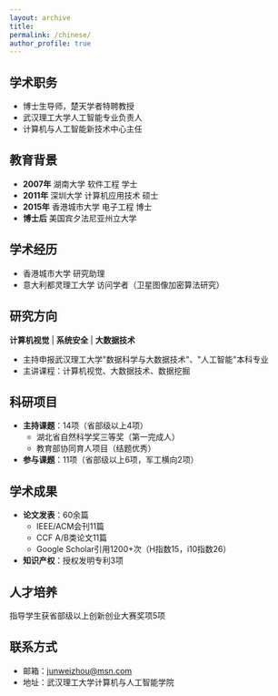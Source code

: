```yaml
---
layout: archive
title: 
permalink: /chinese/
author_profile: true
---
```


## 学术职务
- 博士生导师，楚天学者特聘教授
- 武汉理工大学人工智能专业负责人
- 计算机与人工智能新技术中心主任

## 教育背景
- **2007年** 湖南大学 软件工程 学士  
- **2011年** 深圳大学 计算机应用技术 硕士  
- **2015年** 香港城市大学 电子工程 博士  
- **博士后** 美国宾夕法尼亚州立大学  

## 学术经历
- 香港城市大学 研究助理
- 意大利都灵理工大学 访问学者（卫星图像加密算法研究）

## 研究方向
**计算机视觉** | **系统安全** | **大数据技术**  
- 主持申报武汉理工大学"数据科学与大数据技术"、"人工智能"本科专业
- 主讲课程：计算机视觉、大数据技术、数据挖掘

## 科研项目
- **主持课题**：14项（省部级以上4项）
  - 湖北省自然科学奖三等奖（第一完成人）
  - 教育部协同育人项目（结题优秀）
- **参与课题**：11项（省部级以上6项，军工横向2项）

## 学术成果
- **论文发表**：60余篇
  - IEEE/ACM会刊11篇
  - CCF A/B类论文11篇
  - Google Scholar引用1200+次（H指数15，i10指数26）
- **知识产权**：授权发明专利3项

## 人才培养
指导学生获省部级以上创新创业大赛奖项5项

## 联系方式
- 邮箱：junweizhou@msn.com
- 地址：武汉理工大学计算机与人工智能学院



<!-- 我目前的研究兴趣是推荐系统、公平性和时间序列。

我目前是[香港科技大学](https://hkust.edu.hk/)计算机科学与工程专业的博士生，于 2023 年秋季入学，师从[Raymond Wong 教授](https://www.cse.ust.hk/~raywong/)。

我在[北京邮电大学(BUPT)](http://www.bupt.edu.cn/) 获得计算机科学学士学位，在[王敬宇教授](https://scholar.google.com/citations?user=H441DjwAAAAJ&hl=zh-CN&oi=ao) 指导下，我的毕业设计 "基于交互式搜索的 Top-k 公平性研究 "获得北京市普通高校优秀本科毕业设计（论文）奖。

我曾在[北京邮电大学徐梦炜教授](https://xumengwei.github.io/)和[微软亚洲研究院曹婷博士](https://www.microsoft.com/en-us/research/people/ticao/)的指导下研究移动计算机系统。

我曾作为访问学生在[英属哥伦比亚大学](https://ece.ubc.ca/)从事动态图算法的研究，导师是[Matei Ripeanu 教授](https://people.ece.ubc.ca/matei/)，该研究得到了[Mitacs globalink research internship](https://www.mitacs.ca/en/programs/globalink/globalink-research-internship) 和[国家留学基金委](https://www.csc.edu.cn/)的支持。 -->
